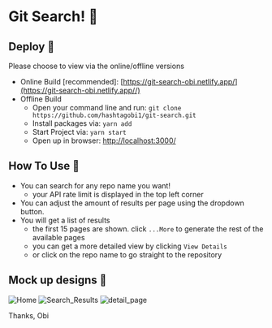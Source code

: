 
# Git Search! 🔎

## Deploy 🚀

Please choose to view via the online/offline versions

-   Online Build [recommended]:  [https://git-search-obi.netlify.app/](https://git-search-obi.netlify.app//)
-   Offline Build
    -   Open your command line and run:  `git clone https://github.com/hashtagobi1/git-search.git`
    -   Install packages via:  `yarn add`
    -   Start Project via:  `yarn start`
    -   Open up in browser:  [http://localhost:3000/](http://localhost:3000/)

## How To Use 🤔

 - You can search for any repo name you want! 
	 - your API rate limit is displayed in the top left corner
 - You can adjust the amount of results per page using the dropdown button. 
 - You will get a list of results
	 - the first 15 pages are shown. click `...More` to generate the rest of the available pages
	 - you can get a more detailed view by clicking `View Details`
	 - or click on the repo name to go straight to the repository 

## Mock up designs 🎨


![Home](https://user-images.githubusercontent.com/79381017/121890589-6d318780-cd12-11eb-915b-9e9f9678e914.png)
![Search_Results](https://user-images.githubusercontent.com/79381017/121890590-6d318780-cd12-11eb-8a82-1fe9ed0ccae4.png)
![detail_page](https://user-images.githubusercontent.com/79381017/121890582-6c005a80-cd12-11eb-81ad-fbf81f19ae2d.png)




Thanks, Obi


